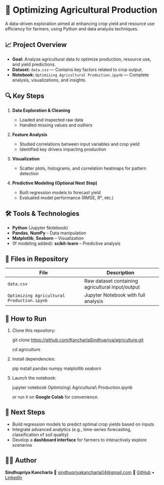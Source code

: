 # 🌾 Optimizing Agricultural Production

A data-driven exploration aimed at enhancing crop yield and resource use efficiency for farmers, using Python and data analysis techniques.

## 📈 Project Overview

- **Goal:** Analyze agricultural data to optimize production, resource use, and yield predictions.
- **Dataset:** `data.csv` — Contains key factors related to crop output.
- **Notebook:** `Optimizing Agricultural Production.ipynb` — Complete analysis, visualizations, and insights.

## 🔍 Key Steps

1. **Data Exploration & Cleaning**  
   - Loaded and inspected raw data  
   - Handled missing values and outliers

2. **Feature Analysis**  
   - Studied correlations between input variables and crop yield  
   - Identified key drivers impacting production

3. **Visualization**  
   - Scatter plots, histograms, and correlation heatmaps for pattern detection

4. **Predictive Modeling (Optional Next Step)**  
   - Built regression models to forecast yield  
   - Evaluated model performance (RMSE, R², etc.)


## 🛠️ Tools & Technologies

- **Python** (Jupyter Notebook)  
- **Pandas**, **NumPy** – Data manipulation  
- **Matplotlib**, **Seaborn** – Visualization  
- (If modeling added): **scikit-learn** – Predictive analysis

## 📂 Files in Repository

| File                             | Description                                      |
|----------------------------------|--------------------------------------------------|
| `data.csv`                       | Raw dataset containing agricultural input/output |
| `Optimizing Agricultural Production.ipynb` | Jupyter Notebook with full analysis              |


## 🚀 How to Run

1. Clone this repository:
   
   git clone https://github.com/KancharlaSindhupriya/agriculture.git
   
   cd agriculture


2. Install dependencies:

   pip install pandas numpy matplotlib seaborn
   
3. Launch the notebook:

   jupyter notebook Optimizing\ Agricultural\ Production.ipynb
   
   or run it on **Google Colab** for convenience.


## 📌 Next Steps

* Build regression models to predict optimal crop yields based on inputs
* Integrate advanced analytics (e.g., time-series forecasting, classification of soil quality)
* Develop a **dashboard interface** for farmers to interactively explore scenarios



## 👩‍💻 Author

**Sindhupriya Kancharla**
📧 [sindhupriyakancharla04@gmail.com](mailto:sindhupriyakancharla04@gmail.com)
🔗 [GitHub](https://github.com/KancharlaSindhupriya) • [LinkedIn](https://linkedin.com/in/sindhupriyakancharla)


